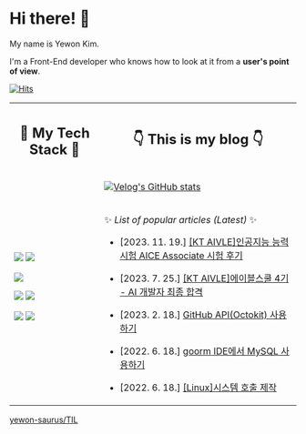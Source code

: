 # Hi there! 👋

My name is Yewon Kim.

I'm a Front-End developer who knows how to look at it from a **user's point of view**.

[![Hits](https://hits.seeyoufarm.com/api/count/incr/badge.svg?url=https%3A%2F%2Fgithub.com%2Fyewon0804%2Fyewon0804&count_bg=%23FF4A9E&title_bg=%23565863&icon=&icon_color=%23E7E7E7&title=hits&edge_flat=false)](https://hits.seeyoufarm.com)

<table>
  <th>
    <h2>👾 My Tech Stack 👾</h2>
  </th>
  <th>
    <h2>👇 This is my blog 👇</h2>
  </th>
  <tr>
    <td rowspan="2">
      
<img src="https://img.shields.io/badge/React-61DAFB?style=flat-square&logo=React&logoColor=black"/></a>
<img src="https://img.shields.io/badge/JavaScript-F7DF1E?style=flat-square&logo=JavaScript&logoColor=black"/></a>

<img src="https://img.shields.io/badge/Python-3766AB?style=flat-square&logo=Python&logoColor=white"/></a>

<img src="https://img.shields.io/badge/Java-CA4626?style=flat-square&logo=Java&logoColor=white"/></a>
<img src="https://img.shields.io/badge/Kotlin-7F52FF?style=flat-square&logo=Kotlin&logoColor=white"/></a>

<img src="https://img.shields.io/badge/Linux-FCC624?style=flat-square&logo=Linux&logoColor=black"/></a>
<img src="https://img.shields.io/badge/MySQL-4479A1?style=flat-square&logo=MySQL&logoColor=white"/></a>
    </td>
    <td>
    
[![Velog's GitHub stats](https://velog-readme-stats.vercel.app/api?name=yewon0804)](https://velog.io/@yewon0804)
    </td>
  </tr>
  <tr>
    <td>
      
✨ *List of popular articles (Latest)* ✨
      
- [2023. 11. 19.] [[KT AIVLE]인공지능 능력시험 AICE Associate 시험 후기](https://velog.io/@yewon0804/KT-AIVLE-School인공지능-능력시험-AICE-Associate-시험-후기)
- [2023. 7. 25.] [[KT AIVLE]에이블스쿨 4기 - AI 개발자 최종 합격](https://velog.io/@yewon0804/KT-AIVLE-SchoolKT-에이블스쿨-4기-AI-개발자-트랙-최종-합격)
- [2023. 2. 18.] [GitHub API(Octokit) 사용하기](https://velog.io/@yewon0804/GitHub-APIOctokit-사용하기)
- [2022. 6. 18.] [goorm IDE에서 MySQL 사용하기](https://velog.io/@yewon0804/구름-IDE에서-MySQL-사용하기)
- [2022. 6. 18.] [[Linux]시스템 호출 제작](https://velog.io/@yewon0804/시스템-호출-제작)

    </td>
  </tr>
</table>

<!--
**yewon0804/yewon0804** is a ✨ _special_ ✨ repository because its `README.md` (this file) appears on your GitHub profile.

Here are some ideas to get you started:

- 🔭 I’m currently working on ...
- 🌱 I’m currently learning ...
- 👯 I’m looking to collaborate on ...
- 🤔 I’m looking for help with ...
- 💬 Ask me about ...
- 📫 How to reach me: ...
- 😄 Pronouns: ...
- ⚡ Fun fact: ...
-->

<!-- ![yewon0804's github stats](https://github-readme-stats.vercel.app/api?username=yewon0804&show_icons=true&theme=default) -->
<!--  [![trophy](https://github-profile-trophy.vercel.app/?username=yewon0804)](https://github.com/ryo-ma/github-profile-trophy) -->

[yewon-saurus/TIL](https://github.com/yewon-saurus/TIL)
